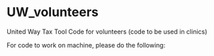 # UW_volunteers
United Way Tax Tool Code for volunteers (code to be used in clinics)

For code to work on machine, please do the following:

